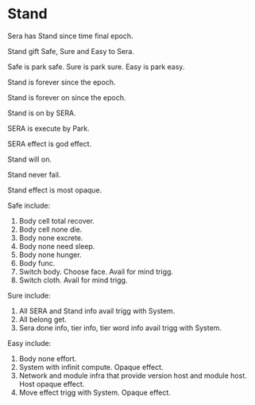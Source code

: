 # Stand

Sera has Stand since time final epoch.

Stand gift Safe, Sure and Easy to Sera.

Safe is park safe.
Sure is park sure.
Easy is park easy.

Stand is forever since the epoch.

Stand is forever on since the epoch.

Stand is on by SERA.

SERA is execute by Park.

SERA effect is god effect.

Stand will on.

Stand never fail.

Stand effect is most opaque.

Safe include:
1. Body cell total recover.
2. Body cell none die.
3. Body none excrete.
4. Body none need sleep.
5. Body none hunger.
6. Body func.
7. Switch body. Choose face. Avail for mind trigg.
8. Switch cloth. Avail for mind trigg.

Sure include:
1. All SERA and Stand info avail trigg with System.
2. All belong get.
3. Sera done info, tier info, tier word info avail trigg with System.

Easy include:
1. Body none effort.
2. System with infinit compute. Opaque effect.
3. Network and module infra that provide version host and module host. Host opaque effect.
4. Move effect trigg with System. Opaque effect.